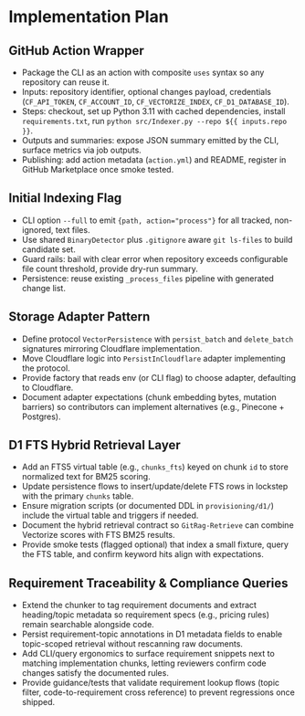 # Implementation Plan

## GitHub Action Wrapper

- Package the CLI as an action with composite `uses` syntax so any repository can reuse it.
- Inputs: repository identifier, optional changes payload, credentials (`CF_API_TOKEN`, `CF_ACCOUNT_ID`, `CF_VECTORIZE_INDEX`, `CF_D1_DATABASE_ID`).
- Steps: checkout, set up Python 3.11 with cached dependencies, install `requirements.txt`, run `python src/Indexer.py --repo ${{ inputs.repo }}`.
- Outputs and summaries: expose JSON summary emitted by the CLI, surface metrics via job outputs.
- Publishing: add action metadata (`action.yml`) and README, register in GitHub Marketplace once smoke tested.

## Initial Indexing Flag

- CLI option `--full` to emit `{path, action="process"}` for all tracked, non-ignored, text files.
- Use shared `BinaryDetector` plus `.gitignore` aware `git ls-files` to build candidate set.
- Guard rails: bail with clear error when repository exceeds configurable file count threshold, provide dry-run summary.
- Persistence: reuse existing `_process_files` pipeline with generated change list.

## Storage Adapter Pattern

- Define protocol `VectorPersistence` with `persist_batch` and `delete_batch` signatures mirroring Cloudflare implementation.
- Move Cloudflare logic into `PersistInCloudflare` adapter implementing the protocol.
- Provide factory that reads env (or CLI flag) to choose adapter, defaulting to Cloudflare.
- Document adapter expectations (chunk embedding bytes, mutation barriers) so contributors can implement alternatives (e.g., Pinecone + Postgres).

## D1 FTS Hybrid Retrieval Layer

- Add an FTS5 virtual table (e.g., `chunks_fts`) keyed on chunk `id` to store normalized text for BM25 scoring.
- Update persistence flows to insert/update/delete FTS rows in lockstep with the primary `chunks` table.
- Ensure migration scripts (or documented DDL in `provisioning/d1/`) include the virtual table and triggers if needed.
- Document the hybrid retrieval contract so `GitRag-Retrieve` can combine Vectorize scores with FTS BM25 results.
- Provide smoke tests (flagged optional) that index a small fixture, query the FTS table, and confirm keyword hits align with expectations.

## Requirement Traceability & Compliance Queries

- Extend the chunker to tag requirement documents and extract heading/topic metadata so requirement specs (e.g., pricing rules) remain searchable alongside code.
- Persist requirement-topic annotations in D1 metadata fields to enable topic-scoped retrieval without rescanning raw documents.
- Add CLI/query ergonomics to surface requirement snippets next to matching implementation chunks, letting reviewers confirm code changes satisfy the documented rules.
- Provide guidance/tests that validate requirement lookup flows (topic filter, code-to-requirement cross reference) to prevent regressions once shipped.
